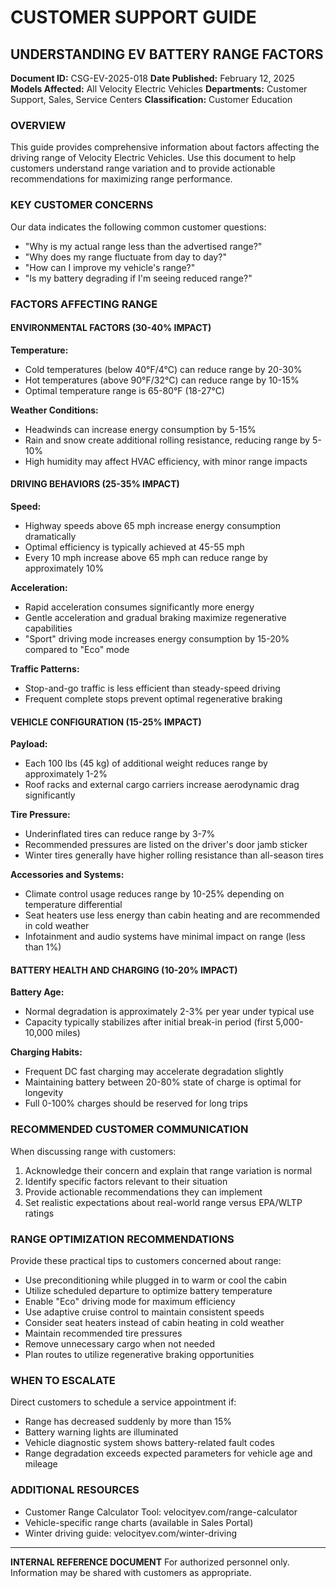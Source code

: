 # CUSTOMER SUPPORT GUIDE
## UNDERSTANDING EV BATTERY RANGE FACTORS
**Document ID:** CSG-EV-2025-018
**Date Published:** February 12, 2025
**Models Affected:** All Velocity Electric Vehicles
**Departments:** Customer Support, Sales, Service Centers
**Classification:** Customer Education

### OVERVIEW
This guide provides comprehensive information about factors affecting the driving range of Velocity Electric Vehicles. Use this document to help customers understand range variation and to provide actionable recommendations for maximizing range performance.

### KEY CUSTOMER CONCERNS
Our data indicates the following common customer questions:
- "Why is my actual range less than the advertised range?"
- "Why does my range fluctuate from day to day?"
- "How can I improve my vehicle's range?"
- "Is my battery degrading if I'm seeing reduced range?"

### FACTORS AFFECTING RANGE

#### ENVIRONMENTAL FACTORS (30-40% IMPACT)
**Temperature:**
- Cold temperatures (below 40°F/4°C) can reduce range by 20-30%
- Hot temperatures (above 90°F/32°C) can reduce range by 10-15%
- Optimal temperature range is 65-80°F (18-27°C)

**Weather Conditions:**
- Headwinds can increase energy consumption by 5-15%
- Rain and snow create additional rolling resistance, reducing range by 5-10%
- High humidity may affect HVAC efficiency, with minor range impacts

#### DRIVING BEHAVIORS (25-35% IMPACT)
**Speed:**
- Highway speeds above 65 mph increase energy consumption dramatically
- Optimal efficiency is typically achieved at 45-55 mph
- Every 10 mph increase above 65 mph can reduce range by approximately 10%

**Acceleration:**
- Rapid acceleration consumes significantly more energy
- Gentle acceleration and gradual braking maximize regenerative capabilities
- "Sport" driving mode increases energy consumption by 15-20% compared to "Eco" mode

**Traffic Patterns:**
- Stop-and-go traffic is less efficient than steady-speed driving
- Frequent complete stops prevent optimal regenerative braking

#### VEHICLE CONFIGURATION (15-25% IMPACT)
**Payload:**
- Each 100 lbs (45 kg) of additional weight reduces range by approximately 1-2%
- Roof racks and external cargo carriers increase aerodynamic drag significantly

**Tire Pressure:**
- Underinflated tires can reduce range by 3-7%
- Recommended pressures are listed on the driver's door jamb sticker
- Winter tires generally have higher rolling resistance than all-season tires

**Accessories and Systems:**
- Climate control usage reduces range by 10-25% depending on temperature differential
- Seat heaters use less energy than cabin heating and are recommended in cold weather
- Infotainment and audio systems have minimal impact on range (less than 1%)

#### BATTERY HEALTH AND CHARGING (10-20% IMPACT)
**Battery Age:**
- Normal degradation is approximately 2-3% per year under typical use
- Capacity typically stabilizes after initial break-in period (first 5,000-10,000 miles)

**Charging Habits:**
- Frequent DC fast charging may accelerate degradation slightly
- Maintaining battery between 20-80% state of charge is optimal for longevity
- Full 0-100% charges should be reserved for long trips

### RECOMMENDED CUSTOMER COMMUNICATION
When discussing range with customers:
1. Acknowledge their concern and explain that range variation is normal
2. Identify specific factors relevant to their situation
3. Provide actionable recommendations they can implement
4. Set realistic expectations about real-world range versus EPA/WLTP ratings

### RANGE OPTIMIZATION RECOMMENDATIONS
Provide these practical tips to customers concerned about range:
- Use preconditioning while plugged in to warm or cool the cabin
- Utilize scheduled departure to optimize battery temperature
- Enable "Eco" driving mode for maximum efficiency
- Use adaptive cruise control to maintain consistent speeds
- Consider seat heaters instead of cabin heating in cold weather
- Maintain recommended tire pressures
- Remove unnecessary cargo when not needed
- Plan routes to utilize regenerative braking opportunities

### WHEN TO ESCALATE
Direct customers to schedule a service appointment if:
- Range has decreased suddenly by more than 15%
- Battery warning lights are illuminated
- Vehicle diagnostic system shows battery-related fault codes
- Range degradation exceeds expected parameters for vehicle age and mileage

### ADDITIONAL RESOURCES
- Customer Range Calculator Tool: velocityev.com/range-calculator
- Vehicle-specific range charts (available in Sales Portal)
- Winter driving guide: velocityev.com/winter-driving

---
**INTERNAL REFERENCE DOCUMENT**
For authorized personnel only. 
Information may be shared with customers as appropriate.
